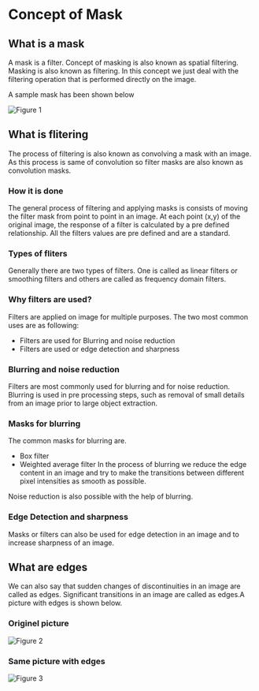 # Concept of Mask

## What is a mask
A mask is a filter. Concept of masking is also known as spatial filtering. Masking is also known as filtering. In this concept we just deal with the filtering operation that is performed directly on the image.

A sample mask has been shown below

![Figure 1](https://github.com/lacie-life/Image-Processing/blob/master/Theory/DIP/31-Concept-of-Mask/1.PNG?raw=true)

## What is flitering

The process of filtering is also known as convolving a mask with an image. As this process is same of convolution so filter masks are also known as convolution masks.

### How it is done

The general process of filtering and applying masks is consists of moving the filter mask from point to point in an image. At each point (x,y) of the original image, the response of a filter is calculated by a pre defined relationship. All the filters values are pre defined and are a standard.

### Types of fliters

Generally there are two types of filters. One is called as linear filters or smoothing filters and others are called as frequency domain filters.

### Why filters are used?
Filters are applied on image for multiple purposes. The two most common uses are as following:

+ Filters are used for Blurring and noise reduction
+ Filters are used or edge detection and sharpness

### Blurring and noise reduction
Filters are most commonly used for blurring and for noise reduction. Blurring is used in pre processing steps, such as removal of small details from an image prior to large object extraction.

### Masks for blurring
The common masks for blurring are.

+ Box filter
+ Weighted average filter
In the process of blurring we reduce the edge content in an image and try to make the transitions between different pixel intensities as smooth as possible.

Noise reduction is also possible with the help of blurring.

### Edge Detection and sharpness
Masks or filters can also be used for edge detection in an image and to increase sharpness of an image.

## What are edges

We can also say that sudden changes of discontinuities in an image are called as edges. Significant transitions in an image are called as edges.A picture with edges is shown below.

### Originel picture
![Figure 2](https://github.com/lacie-life/Image-Processing/blob/master/Theory/DIP/31-Concept-of-Mask/maskconcept1.jpg?raw=true)

### Same picture with edges
![Figure 3](https://github.com/lacie-life/Image-Processing/blob/master/Theory/DIP/31-Concept-of-Mask/maskconcept2.jpg?raw=true)

